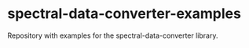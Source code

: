 # spectral-data-converter-examples
Repository with examples for the spectral-data-converter library.
